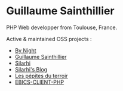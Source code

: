 # Guillaume Sainthillier

PHP Web developper from Toulouse, France.

Active & maintained OSS projects :
* [By Night](https://by-night.fr)
* [Guillaume Sainthillier](https://sainthillier.fr)
* [Silarhi](https://silarhi.fr)
* [Silarhi's Blog](https://blog.silarhi.fr)
* [Les pépites du terroir](https://pepitesduterroir.fr)
* [EBICS-CLIENT-PHP](https://github.com/andrew-svirin/ebics-client-php)
